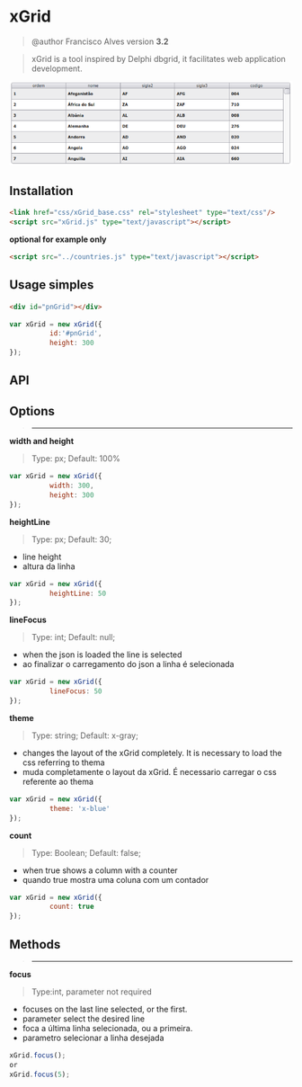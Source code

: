 # xGrid
> @author Francisco Alves
> version **3.2**

> xGrid is a tool inspired by Delphi dbgrid, it facilitates web application development.

![](xgrid.png)

## Installation

```html
<link href="css/xGrid_base.css" rel="stylesheet" type="text/css"/>
<script src="xGrid.js" type="text/javascript"></script>
```

**optional for example only**
```html
<script src="../countries.js" type="text/javascript"></script>
```

## Usage simples
```html
<div id="pnGrid"></div>
```

```javascript
var xGrid = new xGrid({
          id:'#pnGrid',
          height: 300
});
```

## API ##

## Options
>-------------------------------------------
**width and height**
>Type: px; Default: 100%
```javascript
var xGrid = new xGrid({
          width: 300,
          height: 300
});
```

**heightLine**
>Type: px; Default: 30;
- line height
- altura da linha
```javascript
var xGrid = new xGrid({
          heightLine: 50
});
```

**lineFocus**
>Type: int; Default: null;
- when the json is loaded the line is selected
- ao finalizar o carregamento do json a linha é selecionada
```javascript
var xGrid = new xGrid({
          lineFocus: 50
});
```
**theme**
>Type: string; Default: x-gray;
- changes the layout of the xGrid completely. It is necessary to load the css referring to thema
- muda completamente o layout da xGrid. É necessario carregar o css referente ao thema
```javascript
var xGrid = new xGrid({
          theme: 'x-blue'
});
```

**count**
>Type: Boolean; Default: false;
- when true shows a column with a counter
- quando true mostra uma coluna com um contador
```javascript
var xGrid = new xGrid({
          count: true
});
```


## Methods
>-------------------------------------------

**focus**
>Type:int, parameter not required
- focuses on the last line selected, or the first.
- parameter select the desired line
- foca a última linha selecionada, ou a primeira.
- parametro selecionar a linha desejada
```javascript
xGrid.focus();
or
xGrid.focus(5);
```
